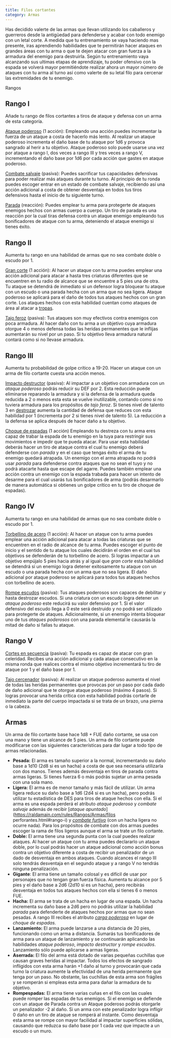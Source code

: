 ```yaml
---
title: Filos cortantes
category: Armas
---
```


Has decidido valerte de las armas que llevan utilizando los caballeros y guerreros desde la antigüedad para defenderse y acabar con todo enemigo con un letal corte.  A medida que tu entrenamiento se vaya haciendo mas presente, iras aprendiendo habilidades que te permitirán hacer ataques en grandes áreas con tu arma o que te dejen atacar con gran fuerza a la armadura del enemigo para destruirla. Según tu entrenamiento vaya alcanzando sus ultimas etapas de aprendizaje, tu poder ofensivo con la espada se volverá mayor permitiéndote realizar ahora un mayor número de ataques con tu arma al turno así como valerte de su letal filo para cercenar las extremidades de tu enemigo.

Rangos

## Rango I

Añade tu rango de filos cortantes a tiros de ataque y defensa con un arma de esta categoría.

<u>Ataque poderoso</u> (1 acción): Empleando una acción puedes incrementar la fuerza de un ataque a costa de hacerlo más lento. Al realizar un ataque poderoso incrementa el daño base de tu ataque por 1d6 y provoca sangrado al herir a tu objetivo. Ataque poderoso solo puede usarse una vez por ataque a rango I, dos veces a rango III y tres veces a rango V, incrementando el daño base por 1d6 por cada acción que gastes en ataque poderoso.

<u>Combate salvaje</u> (pasiva): Puedes sacrificar tus capacidades defensivas para poder realizar más ataques durante tu turno. Al principio de tu ronda puedes escoger entrar en un estado de combate salvaje, recibiendo así una acción adicional a costa de obtener desventaja en todos tus tiros defensivos hasta el inicio de tu siguiente turno. 

<u>Parada</u> (reacción): Puedes emplear tu arma para protegerte de ataques enemigos hechos con armas cuerpo a cuerpo. Un tiro de parada es una reacción por la cual tiras defensa contra un ataque enemigo empleando tus bonificadores de ataque con tu arma, deteniendo el ataque enemigo si tienes éxito. 

## Rango II

Aumenta tu rango en una habilidad de armas que no sea combate doble o escudo por 1.

<u>Gran corte</u> (1 acción): Al hacer un ataque con tu arma puedes emplear una acción adicional para atacar a hasta tres criaturas diferentes que se encuentren en tu radio de alcance que se encuentre a 5 pies una de otra. Tu ataque se detendrá de inmediato si un defensor logra bloquear tu ataque con un escudo o una parada hecha con un arma que no sea ligera. Ataque poderoso se aplicará para el daño de todos tus ataques hechos con un gran corte. Los ataques hechos con esta habilidad cuentan como ataques de área al atacar a [tropas](https://raldamain.com/rules/Reglas%20adicionales/combate%20de%20masas.html).

<u>Tajo feroz</u> (pasiva): Tus ataques son muy efectivos contra enemigos con poca armadura. Al hacer daño con tu arma a un objetivo cuya armadura otorgue 4 o menos defensa todas las heridas permanentes que le inflijas aumentarán su nivel por un paso. Si tu objetivo lleva armadura natural contará como si no llevase armadura. 

## Rango III

Aumenta tu probabilidad de golpe crítico a 19-20. Hacer un ataque con un arma de filo cortante cuesta una acción menos.

<u>Impacto destructor</u> (pasiva): Al impactar a un objetivo con armadura con un *ataque poderoso* podrás reducir su DEF por 2. Esta reducción puede eliminarse reparando la armadura y si la defensa de la armadura queda reducida a 2 o menos esta esta se vuelve inutilizable, contando como si no tuviera armadura para los propósitos de *tajo feroz*. Si tienes nivel de talento 3 en [destrozar](https://raldamain.com/rules/Crear%20personajes/talentos.html#destrozar-fue) aumenta la cantidad de defensa que reduces con esta habilidad por 1 (incrementa por 2 si tienes nivel de talento 5). La reducción a la defensa se aplica después de hacer daño a tu objetivo.

<u>Choque de espadas</u> (1 acción) Empleando tu destreza con tu arma eres capaz de trabar la espada de tu enemigo en la tuya para restringir sus movimientos e impedir que te pueda atacar. Para usar esta habilidad deberás hacer un tiro de ataque contra el cual tu enemigo deberá defenderse con *parada* y en el caso que tengas éxito el arma de tu enemigo quedará atrapada. Un enemigo con el arma atrapada no podrá usar *parada* para defenderse contra ataques que no sean el tuyo y no podrá atacarte hasta que escape del agarre. Puedes también emplear una acción contra un enemigo con la espada trabada para hacer un intento de desarme para el cual usarás tus bonificadores de arma (podrás desarmarlo de manera automática si obtienes un golpe crítico en tu tiro de choque de espadas).

## Rango IV

Aumenta tu rango en una habilidad de armas que no sea combate doble o escudo por 1.

<u>Torbellino de acero</u> (1 acción): Al hacer un ataque con tu arma puedes emplear una acción adicional para atacar a todas las criaturas que se encuentren en el radio de alcance de tu arma. Puedes escoger el punto de inicio y el sentido de tu ataque los cuales decidirán el orden en el cual tus objetivos se defenderán de tu torbellino de acero. Si logras impactar a un objetivo empújalo 5 pies hacia atrás y al igual que *gran corte* esta habilidad se detendrá si un enemigo logra detener exitosamente tu ataque con un escudo o una parada hecha con un arma que no sea ligera. El daño adicional por ataque poderoso se aplicará para todos tus ataques hechos con torbellino de acero.

<u>Rompe escudos</u> (pasiva): Tus ataques poderosos son capaces de debilitar y hasta destrozar escudos. Si una criatura con un escudo logra detener un *ataque poderoso* este reducirá su valor defensivo por 1. Si el valor defensivo del escudo llega a 0 este será destruido y no podrá ser utilizado para protegerte de ataques. Adicionalmente, si un enemigo intenta bloquear uno de tus *ataques poderosos* con una parada elemental le causarás la mitad de daño si fallas tu ataque.

## Rango V

<u>Cortes en secuencia</u> (pasiva): Tu espada es capaz de atacar con gran celeridad. Recibes una acción adicional y cada ataque consecutivo en la misma ronda que realices contra el mismo objetivo incrementará tu tiro de ataque por 1 y el daño base por 1.

<u>Tajo cercenador</u> (pasiva): Al realizar un ataque poderoso aumenta el nivel de todas las heridas permanentes que provocas por un paso por cada dado de daño adicional que te otorgue ataque poderoso (máximo 4 pasos). Si logras provocar una herida crítica con esta habilidad podrás cortarle de inmediato la parte del cuerpo impactada si se trata de un brazo, una pierna o la cabeza.

## Armas

Un arma de filo cortante base hace 1d8 + FUE daño cortante, se usa con una mano y tiene un alcance de 5 pies. Un arma de filo cortante puede modificarse con las siguientes características para dar lugar a todo tipo de armas relacionadas.

- **Pesada:** El arma es tamaño superior a la normal, incrementando su daño base a 1d10 (2d8 si es un hacha) a costa de que sea necesaria utilizarla con dos manos. Tienes además desventaja en tiros de parada contra armas ligeras. Si tienes fuerza 6 o más podrás sujetar un arma pesada con una sola mano.
- **Ligera:** El arma es de menor tamaño y más fácil de utilizar. Un arma ligera reduce su daño base a 1d6 (2d4 si es un hacha), pero podrás utilizar tu estadística de DES para tiros de ataque hechos con ella. Si el arma es una espada perderá el atributo *ataque poderoso* y *combate salvaje* además de recibir [*ataque apuntado*](https://raldamain.com/rules/Rangos/Armas/filos perforantes.html#rango-i) y [*combate furtivo*]() (con un hacha ligera no ocurre nada). Para los propósitos de combate con dos armas puedes escoger la rama de filos ligeros aunque el arma se trate un filo cortante.
- **Doble:** El arma tiene una segunda punta con la cual puedes realizar ataques. Al hacer un ataque con tu arma puedes declararlo un ataque doble, por lo cual podrás hacer un ataque adicional como acción bonus contra un objetivo diferente a costa de recibir un penalizador de un dado de desventaja en ambos ataques. Cuando alcances el rango III solo tendrás desventaja en el segundo ataque y a rango V no tendrás ninguna penalización.
- **Gigante**: El arma tiene un tamaño colosal y es difícil de usar por personajes que no tengan gran fuerza física. Aumenta tu alcance por 5 pies y el daño base a 2d6 (2d10 si es un hacha), pero recibirás desventaja en todos tus ataques hechos con ella si tienes 6 o menos FUE.
- **Hacha:** El arma se trata de un hacha en lugar de una espada. Un hacha incrementa su daño base a 2d6 pero no podrás utilizar la habilidad *parada* para defenderte de ataques hechos por armas que no sean pesadas. A rango III recibes el atributo [*carga poderosa*](https://raldamain.com/rules/Rangos/Armas/contundentes.html#rango-iii) en lugar de *choque de espadas*.
- **Lanzamiento:** El arma puede lanzarse a una distancia de 20 pies, funcionando como un arma a distancia. Sumarás tus bonificadores de arma para un ataque de lanzamiento y se continuarán aplicando las habilidades *ataque poderoso*, *impacto destructor* y *rompe escudos*. Lanzamiento sólo puede aplicarse a armas ligeras.
- **Aserrada:** El filo del arma está dotado de varias pequeñas cuchillas que causan graves heridas al impactar. Todos los efectos de sangrado infligidos con esta arma harán +1 daño al turno y provocarán que cada turno la criatura aumente la efectividad de una herida permanente que tenga por un paso. No obstante, las cuchillas de esta arma son frágiles y se romperán si empleas esta arma para dañar la armadura de tu objetivo.
- **Rompespadas:** El arma tiene varias cuñas en el filo con las cuales puede romper las espadas de tus enemigos. Si el enemigo se defiende con un ataque de Parada contra un Ataque poderoso podrás otorgarle un penalizador -2 al daño. Si un arma con este penalizador logra infligir 0 daño en un tiro de ataque se romperá al instante. Como desventaja esta arma se rompe con mayor facilidad al impactar superficies sólidas, causando que reduzca su daño base por 1 cada vez que impacte a un escudo o un muro.